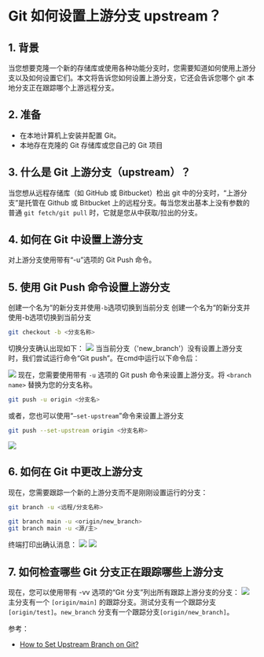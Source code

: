 # Git 如何设置上游分支 upstream？




## 1. 背景
当您想要克隆一个新的存储库或使用各种功能分支时，您需要知道如何使用上游分支以及如何设置它们。本文将告诉您如何设置上游分支，它还会告诉您哪个 git 本地分支正在跟踪哪个上游远程分支。

## 2. 准备
- 在本地计算机上安装并配置 Git。
- 本地存在克隆的 Git 存储库或您自己的 Git 项目

## 3. 什么是 Git 上游分支（upstream）？
当您想从远程存储库（如 GitHub 或 Bitbucket）检出 git 中的分支时，“上游分支”是托管在 Github 或 Bitbucket 上的远程分支。每当您发出基本上没有参数的普通 `git fetch/git pull` 时，它就是您从中获取/拉出的分支。


## 4. 如何在 Git 中设置上游分支
对上游分支使用带有“-u”选项的 Git Push 命令。

## 5. 使用 Git Push 命令设置上游分支
创建一个名为“的新分支并使用`-b`选项切换到当前分支
创建一个名为“的新分支并使用-b选项切换到当前分支

```bash
git checkout -b <分支名称>
```

切换分支确认出现如下：
![](https://img-blog.csdnimg.cn/44f0addd70c344249986a06647a715ca.png)
当当前分支（'new_branch'）没有设置上游分支时，我们尝试运行命令“Git push”。在cmd中运行以下命令后：

![](https://img-blog.csdnimg.cn/7e501d36bee8471fa9089515dd4c5122.png)
现在，您需要使用带有 `-u` 选项的 Git push 命令来设置上游分支。将 `<branch name>` 替换为您的分支名称。

```bash
git push -u origin <分支名>
```

 或者，您也可以使用“`–set-upstream`”命令来设置上游分支

```bash
git push --set-upstream origin <分支名称>
```
![](https://img-blog.csdnimg.cn/eb49e97d4a394129850a53563c207d4f.png)

## 6. 如何在 Git 中更改上游分支
现在，您需要跟踪一个新的上游分支而不是刚刚设置运行的分支：

```bash
git branch -u <远程/分支名称>
```

```bash
git branch main -u <origin/new_branch>
git branch main -u <源/主>
```

终端打印出确认消息：
![](https://img-blog.csdnimg.cn/dd0a8ecc5d8a4f65868e4d8f21a1442a.png)
![](https://img-blog.csdnimg.cn/bd3eb484881942038b88db110919c234.png)
## 7. 如何检查哪些 Git 分支正在跟踪哪些上游分支
现在，您可以使用带有 -vv 选项的“Git 分支”列出所有跟踪上游分支的分支：
![](https://img-blog.csdnimg.cn/45857cda4bac4925839bac58cb293fe8.png)
主分支有一个 `[origin/main]` 的跟踪分支。测试分支有一个跟踪分支`[origin/test]`。`new_branch` 分支有一个跟踪分支`[origin/new_branch]`。


参考：
- [How to Set Upstream Branch on Git?](https://www.geeksforgeeks.org/how-to-set-upstream-branch-on-git/)
